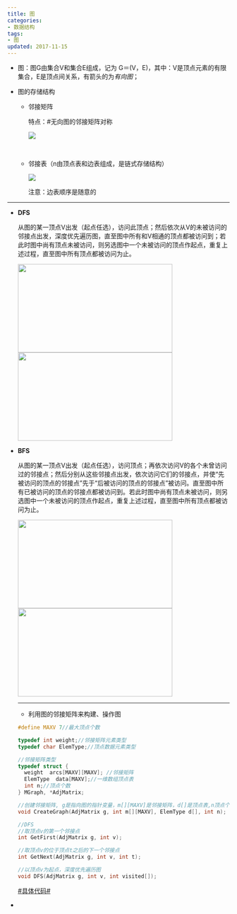 ```yaml
---
title: 图
categories:
- 数据结构
tags:
- 图
updated: 2017-11-15
---
```


- 图：图G由集合V和集合E组成，记为 G＝(V，E)，其中：V是顶点元素的有限集合，E是顶点间关系，有箭头的为*有向图*；

- 图的存储结构

  - 邻接矩阵

    特点：#无向图的邻接矩阵对称

    <img src="{{ site.url }}/assets//blog_images/tu1.png"/>

    ​

  - 邻接表（n由顶点表和边表组成，是链式存储结构）

    <img src="{{ site.url }}/assets//blog_images/tu2.png"/>

    注意：边表顺序是随意的

---

- **DFS**

  从图的某一顶点V出发（起点任选），访问此顶点；然后依次从V的未被访问的邻接点出发，深度优先遍历图，直至图中所有和V相通的顶点都被访问到；若此时图中尚有顶点未被访问，则另选图中一个未被访问的顶点作起点，重复上述过程，直至图中所有顶点都被访问为止。

   <img src="{{ site.url }}/assets//blog_images/tu3.png" width="350px" height="200px"/>

  <img src="{{ site.url }}/assets//blog_images/tu4.png" width="350px" height="200px"/>

- **BFS**

  从图的某一顶点V出发（起点任选），访问顶点；再依次访问V的各个未曾访问过的邻接点；然后分别从这些邻接点出发，依次访问它们的邻接点，并使“先被访问的顶点的邻接点”先于“后被访问的顶点的邻接点”被访问。直至图中所有已被访问的顶点的邻接点都被访问到。若此时图中尚有顶点未被访问，则另选图中一个未被访问的顶点作起点，重复上述过程，直至图中所有顶点都被访问为止。

   <img src="{{ site.url }}/assets//blog_images/tu5.png" width="350px" height="200px"/>

  <img src="{{ site.url }}/assets//blog_images/tu6.png" width="350px" height="200px"/>

  ---

  - 利用图的邻接矩阵来构建、操作图

  ```c++
  #define MAXV 7//最大顶点个数

  typedef int weight;//邻接矩阵元素类型
  typedef char ElemType;//顶点数据元素类型

  //邻接矩阵类型
  typedef struct {
  	weight  arcs[MAXV][MAXV]; //邻接矩阵
  	ElemType  data[MAXV];//一维数组顶点表
  	int n;//顶点个数
  } MGraph, *AdjMatrix;

  //创建邻接矩阵, g是指向图的指针变量，m[][MAXV]是邻接矩阵，d[]是顶点表,n顶点个数
  void CreateGraph(AdjMatrix g, int m[][MAXV], ElemType d[], int n);

  //DFS
  //取顶点v的第一个邻接点
  int GetFirst(AdjMatrix g, int v);

  //取顶点v的位于顶点t之后的下一个邻接点
  int GetNext(AdjMatrix g, int v, int t);

  //以顶点v为起点，深度优先遍历图
  void DFS(AdjMatrix g, int v, int visited[]);
  ```

  <a href="https://github.com/Jackpon/Data-Structures">#具体代码#</a>

- ​